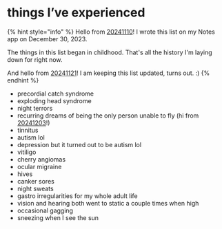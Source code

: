 # things I’ve experienced

{% hint style="info" %}
Hello from [20241110](../../../2024/11/10.md)! I wrote this list on my Notes app on December 30, 2023.

The things in this list began in childhood. That's all the history I'm laying down for right now.

And hello from [20241121](../../../2024/11/21.md)! I am keeping this list updated, turns out. :)
{% endhint %}

* precordial catch syndrome
* exploding head syndrome
* night terrors
* recurring dreams of being the only person unable to fly (hi from [20241203](../../../2024/12/03/)!)
* tinnitus
* autism lol
* depression but it turned out to be autism lol
* vitiligo
* cherry angiomas
* ocular migraine
* hives
* canker sores
* night sweats
* gastro irregularities for my whole adult life
* vision and hearing both went to static a couple times when high
* occasional gagging
* sneezing when I see the sun
